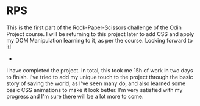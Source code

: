# RPS
This is the first part of the Rock-Paper-Scissors challenge of the Odin Project course. 
I will be returning to this project later to add CSS and apply my DOM Manipulation learning to it, as per the course.
Looking forward to it!

-

I have completed the project. In total, this took me 15h of work in two days to finish. 
I've tried to add my unique touch to the project through the basic story of saving the world, as I've seen many do, and also learned some basic CSS animations to make it look better.
I'm very satisfied with my progress and I'm sure there will be a lot more to come.
